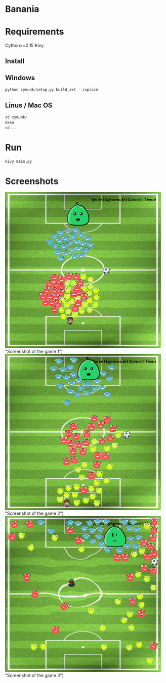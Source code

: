 # Banania

Requirements
======

Cython>=0.15
Kivy


## Install

Windows
------
```python
python cymunk/setup.py build_ext --inplace
```

Linus / Mac OS
------
```python
cd cymunk/
make
cd ..
```

Run 
======
```python
kivy main.py
```

Screenshots
======
![alt text](img/screenshots/screenshot0001.png) "Screenshot of the game 1")
![alt text](img/screenshots/screenshot0002.png) "Screenshot of the game 2")
![alt text](img/screenshots/screenshot0003.png) "Screenshot of the game 3")

